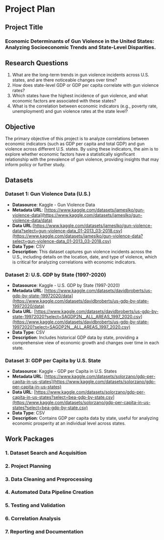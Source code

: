 # Project Plan

## Project Title

### **Economic Determinants of Gun Violence in the United States: Analyzing Socioeconomic Trends and State-Level Disparities.**

## Research Questions
1. What are the long-term trends in gun violence incidents across U.S. states, and are there noticeable changes over time?
2. How does state-level GDP or GDP per capita correlate with gun violence rates?
3. Which states have the highest incidence of gun violence, and what economic factors are associated with these states?
4. What is the correlation between economic indicators (e.g., poverty rate, unemployment) and gun violence rates at the state level?

## Objective
The primary objective of this project is to analyze correlations between economic indicators (such as GDP per capita and total GDP) and gun violence across different U.S. states. By using these indicators, the aim is to explore whether economic factors have a statistically significant relationship with the prevalence of gun violence, providing insights that may inform policy or further study.

## Datasets

### Dataset 1: Gun Violence Data (U.S.)
- **Datasource**: Kaggle - Gun Violence Data
- **Metadata URL**: [https://www.kaggle.com/datasets/jameslko/gun-violence-data](https://www.kaggle.com/datasets/jameslko/gun-violence-data/data)
- **Data URL**:[https://www.kaggle.com/datasets/jameslko/gun-violence-data?select=gun-violence-data_01-2013_03-2018.csv](https://www.kaggle.com/datasets/jameslko/gun-violence-data?select=gun-violence-data_01-2013_03-2018.csv)
- **Data Type**: CSV
- **Description**: This dataset captures gun violence incidents across the U.S., including details on the location, date, and type of violence, which is critical for analyzing correlations with economic indicators.

### Dataset 2: U.S. GDP by State (1997-2020)
- **Datasource**: Kaggle - U.S. GDP by State (1997-2020)
- **Metadata URL**: [https://www.kaggle.com/datasets/davidbroberts/us-gdp-by-state-19972020/data](https://www.kaggle.com/datasets/davidbroberts/us-gdp-by-state-19972020/data)
- **Data URL**: [https://www.kaggle.com/datasets/davidbroberts/us-gdp-by-state-19972020?select=SAGDP2N__ALL_AREAS_1997_2020.csv](https://www.kaggle.com/datasets/davidbroberts/us-gdp-by-state-19972020?select=SAGDP2N__ALL_AREAS_1997_2020.csv)
- **Data Type**: CSV
- **Description**: Includes historical GDP data by state, providing a comprehensive view of economic growth and changes over time in each state.
  
### Dataset 3: GDP per Capita by U.S. State
- **Datasource**: Kaggle - GDP per Capita in U.S. States
- **Metadata URL**: [https://www.kaggle.com/datasets/solorzano/gdp-per-capita-in-us-states](https://www.kaggle.com/datasets/solorzano/gdp-per-capita-in-us-states)
- **Data URL**: [https://www.kaggle.com/datasets/solorzano/gdp-per-capita-in-us-states?select=bea-gdp-by-state.csv](https://www.kaggle.com/datasets/solorzano/gdp-per-capita-in-us-states?select=bea-gdp-by-state.csv)
- **Data Type**: CSV
- **Description**: Contains GDP per capita data by state, useful for analyzing economic prosperity at an individual level across states.


## Work Packages

### 1. Dataset Search and Acquisition
### 2. Project Planning
### 3. Data Cleaning and Preprocessing
### 4. Automated Data Pipeline Creation
### 5. Testing and Validation
### 6. Correlation Analysis
### 7. Reporting and Documentation
